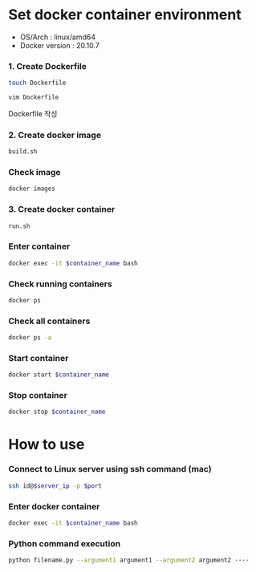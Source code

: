 # Set docker container environment
- OS/Arch : linux/amd64
- Docker version : 20.10.7


### 1. Create Dockerfile
```bash
touch Dockerfile
```
```bash
vim Dockerfile
```
Dockerfile 작성 

### 2. Create docker image

```bash
build.sh
```

### Check image

```bash
docker images
```

### 3. Create docker container

```bash
run.sh
```

### Enter container

```bash
docker exec -it $container_name bash
```

### Check running containers

```bash
docker ps
```
### Check all containers

```bash
docker ps -a
```

### Start container
```bash
docker start $container_name
```

### Stop container
```bash
docker stop $container_name
```

# How to use

### Connect to Linux server using ssh command (mac)

```bash
ssh id@$server_ip -p $port
```
### Enter docker container

```bash
docker exec -it $container_name bash
```
### Python command execution
```bash
python filename.py --argument1 argument1 --argument2 argument2 ····
```


